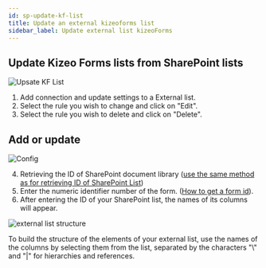 ```yaml
---
id: sp-update-kf-list
title: Update an external kizeoforms list
sidebar_label: Update external list kizeoForms
---
```


## Update Kizeo Forms lists from SharePoint lists

![Upsate KF List][upkflist-01]

1. Add connection and update settings to a External list.
2. Select the rule you wish to change and click on "Edit".
3. Select the rule you wish to delete and click on "Delete".

## Add or update

![Config][upkflist-02]

4. Retrieving the ID of SharePoint document library (<a href="http://kizeo.github.io/kizeo-forms-documentations/docs/en/sp-update-list" target="_blank">use the same method as for retrieving ID of SharePoint List</a>)
5. Enter the numeric identifier number of the form. (<a href="https://www.kizeo-forms.com/fr/obtenir-id-formulaire/" target="_blank">How to get a form id</a>).
6. After entering the ID of your SharePoint list, the names of its columns will appear.

![external list structure][upkflist-03]

To build the structure of the elements of your external list, use the names of the columns by selecting them from the list, separated by the characters "\\" and "|" for hierarchies and references.

<!-- ************************** -->
<!-- ***** Pictures List ****** -->
<!-- ************************** -->

[upkflist-01]: /kizeo-forms-documentations/img/sp/en/update-kf-list-01.png
[upkflist-02]: /kizeo-forms-documentations/img/sp/en/update-kf-list-02.png
[upkflist-03]: /kizeo-forms-documentations/img/sp/en/update-kf-list-03.png